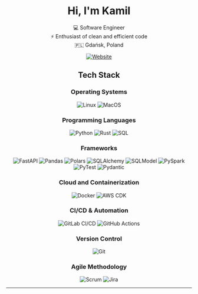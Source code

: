 <div align="center">

# Hi, I'm Kamil

💻 Software Engineer  
⚡ Enthusiast of clean and efficient code  
🇵🇱 Gdańsk, Poland  

[![Website](https://img.shields.io/badge/Website-Click%20Here-blue?style=flat)](https://simplelink.kleina.org/social)

## Tech Stack

### Operating Systems  

![Linux](https://img.shields.io/badge/Linux-FCC624?style=flat&logo=linux&logoColor=black)
![MacOS](https://img.shields.io/badge/macOS-000000?style=flat&logo=apple&logoColor=white)

### Programming Languages  

![Python](https://img.shields.io/badge/Python-3776AB?style=flat&logo=python&logoColor=white)
![Rust](https://img.shields.io/badge/Rust-000000?style=flat&logo=rust&logoColor=white)
![SQL](https://img.shields.io/badge/SQL-4479A1?style=flat&logo=postgresql&logoColor=white)

### Frameworks  

![FastAPI](https://img.shields.io/badge/FastAPI-009688?style=flat&logo=fastapi&logoColor=white)
![Pandas](https://img.shields.io/badge/Pandas-150458?style=flat&logo=pandas&logoColor=white)
![Polars](https://img.shields.io/badge/Polars-0095FF?style=flat&logo=polars&logoColor=white)
![SQLAlchemy](https://img.shields.io/badge/SQLAlchemy-5c6c6c?style=flat&logo=sqlalchemy&logoColor=white)
![SQLModel](https://img.shields.io/badge/SQLModel-0076A8?style=flat&logo=python&logoColor=white)
![PySpark](https://img.shields.io/badge/PySpark-E25D33?style=flat&logo=apache-spark&logoColor=white)
![PyTest](https://img.shields.io/badge/PyTest-000000?style=flat&logo=pytest&logoColor=white)
![Pydantic](https://img.shields.io/badge/Pydantic-0598BA?style=flat&logo=pydantic&logoColor=white)

### Cloud and Containerization  

![Docker](https://img.shields.io/badge/Docker-2496ED?style=flat&logo=docker&logoColor=white)
![AWS CDK](https://img.shields.io/badge/AWS%20CDK-FF9900?style=flat&logo=amazon&logoColor=white)  

### CI/CD & Automation  

![GitLab CI/CD](https://img.shields.io/badge/GitLab%20CI%2FCD-FC6D26?style=flat&logo=gitlab&logoColor=white)
![GitHub Actions](https://img.shields.io/badge/GitHub%20Actions-2088FF?style=flat&logo=github&logoColor=white)

### Version Control  

![Git](https://img.shields.io/badge/Git-F05032?style=flat&logo=git&logoColor=white)

### Agile Methodology  

![Scrum](https://img.shields.io/badge/Scrum-0052CC?style=flat&logo=scrum&logoColor=white)
![Jira](https://img.shields.io/badge/Jira-0052CC?style=flat&logo=jira&logoColor=white)

---
